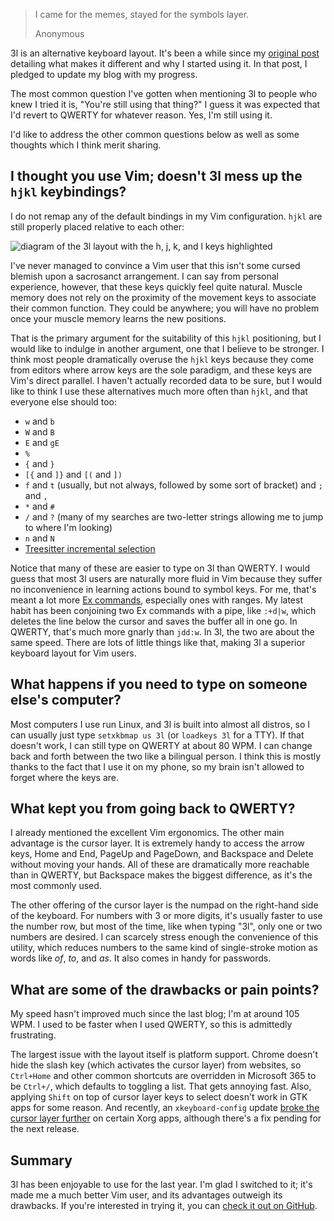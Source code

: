 > I came for the memes, stayed for the symbols layer.
>
> <attribution>Anonymous</attribution>

3l is an alternative keyboard layout. It's been a while since my [original
post](/blog/learning-3l) detailing what makes it different and why I started
using it. In that post, I pledged to update my blog with my progress.

The most common question I've gotten when mentioning 3l to people who knew I
tried it is, "You're still using that thing?" I guess it was expected that I'd
revert to QWERTY for whatever reason. Yes, I'm still using it.

I'd like to address the other common questions below as well as some thoughts
which I think merit sharing.

## I thought you use Vim; doesn't 3l mess up the `hjkl` keybindings?

I do not remap any of the default bindings in my Vim configuration. `hjkl` are
still properly placed relative to each other:

![diagram of the 3l layout with the h, j, k, and l keys highlighted](3l_with_hjkl_highlighted.png)

I've never managed to convince a Vim user that this isn't some cursed blemish
upon a sacrosanct arrangement. I can say from personal experience, however,
that these keys quickly feel quite natural. Muscle memory does not rely on the
proximity of the movement keys to associate their common function. They could
be anywhere; you will have no problem once your muscle memory learns the new
positions.

That is the primary argument for the suitability of this `hjkl` positioning,
but I would like to indulge in another argument, one that I believe to be
stronger. I think most people dramatically overuse the `hjkl` keys because they
come from editors where arrow keys are the sole paradigm, and these keys are
Vim's direct parallel. I haven't actually recorded data to be sure, but I would
like to think I use these alternatives much more often than `hjkl`, and that
everyone else should too:

* `w` and `b`
* `W` and `B`
* `E` and `gE`
* `%`
* `{` and `}`
* `[{` and `]}` and `[(` and `])`
* `f` and `t` (usually, but not always, followed by some sort of bracket) and
`;` and `,`
* `*` and `#`
* `/` and `?` (many of my searches are two-letter strings allowing me to jump
to where I'm looking)
* `n` and `N`
* [Treesitter incremental selection](https://github.com/nvim-treesitter/nvim-treesitter?tab=readme-ov-file#incremental-selection)

Notice that many of these are easier to type on 3l than QWERTY. I would guess
that most 3l users are naturally more fluid in Vim because they suffer no
inconvenience in learning actions bound to symbol keys. For me, that's meant a
lot more [Ex commands](/blog/three-snazzy-vim-commands), especially ones with
ranges. My latest habit has been conjoining two Ex commands with a pipe, like
`:+d|w`, which deletes the line below the cursor and saves the buffer all in
one go. In QWERTY, that's much more gnarly than `jdd:w`. In 3l, the two are
about the same speed. There are lots of little things like that, making 3l a
superior keyboard layout for Vim users.

## What happens if you need to type on someone else's computer?

Most computers I use run Linux, and 3l is built into almost all distros, so I
can usually just type `setxkbmap us 3l` (or `loadkeys 3l` for a TTY). If that
doesn't work, I can still type on QWERTY at about 80&nbsp;WPM. I can change
back and forth between the two like a bilingual person. I think this is mostly
thanks to the fact that I use it on my phone, so my brain isn't allowed to
forget where the keys are.

## What kept you from going back to QWERTY?

I already mentioned the excellent Vim ergonomics. The other main advantage is
the cursor layer. It is extremely handy to access the arrow keys, Home and End,
PageUp and PageDown, and Backspace and Delete without moving your hands. All of
these are dramatically more reachable than in QWERTY, but Backspace makes the
biggest difference, as it's the most commonly used.

The other offering of the cursor layer is the numpad on the right-hand side of
the keyboard. For numbers with 3 or more digits, it's usually faster to use the
number row, but most of the time, like when typing "3l", only one or two
numbers are desired. I can scarcely stress enough the convenience of this
utility, which reduces numbers to the same kind of single-stroke motion as
words like *of*, *to*, and *as*. It also comes in handy for passwords.

## What are some of the drawbacks or pain points?

My speed hasn't improved much since the last blog; I'm at around 105 WPM. I
used to be faster when I used QWERTY, so this is admittedly frustrating.

The largest issue with the layout itself is platform support. Chrome doesn't
hide the slash key (which activates the cursor layer) from websites, so
`Ctrl+Home` and other common shortcuts are overridden in Microsoft&nbsp;365 to
be `Ctrl+/`, which defaults to toggling a list. That gets annoying fast. Also,
applying `Shift` on top of cursor layer keys to select doesn't work in GTK apps
for some reason. And recently, an `xkeyboard-config` update [broke the cursor
layer
further](https://gitlab.freedesktop.org/xkeyboard-config/xkeyboard-config/-/issues/500)
on certain Xorg apps, although there's a fix pending for the next release.

## Summary

3l has been enjoyable to use for the last year. I'm glad I switched to it; it's
made me a much better Vim user, and its advantages outweigh its drawbacks. If
you're interested in trying it, you can [check it out on
GitHub](https://github.com/jackrosenthal/threelayout).
